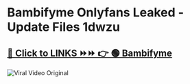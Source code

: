 
 # Bambifyme Onlyfans Leaked - Update Files 1dwzu

## <h2><a href="https://clipsfans.com/Bambifyme&ref=git">🔗 Click to LINKS ⏩⏩ 👉 🟢 Bambifyme </a></h2>

<a href="https://clipsfans.com/Bambifyme&ref=git" rel="nofollow" data-target="animated-image.originalLink"><img src="https://i.ibb.co.com/xMMVF88/686577567.gif" alt="Viral Video Original" style="max-width: 100%; display: inline-block;" data-target="animated-image.originalImage"></a>

